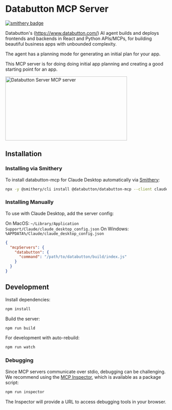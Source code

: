 # Databutton MCP Server

[![smithery badge](https://smithery.ai/badge/@databutton/databutton-mcp)](https://smithery.ai/server/@databutton/databutton-mcp)

Databutton's (<https://www.databutton.com/>) AI agent builds and deploys frontends and backends in React and Python APIs/MCPs, for building beautiful business apps with unbounded complexity.

The agent has a planning mode for generating an initial plan for your app.

This MCP server is for doing doing initial app planning and creating a good starting point for an app.

<a href="https://glama.ai/mcp/servers/wfr9djhfnu">
  <img width="380" height="200" src="https://glama.ai/mcp/servers/wfr9djhfnu/badge" alt="Databutton Server MCP server" />
</a>

## Installation

### Installing via Smithery

To install databutton-mcp for Claude Desktop automatically via [Smithery](https://smithery.ai/server/@databutton/databutton-mcp):

```bash
npx -y @smithery/cli install @databutton/databutton-mcp --client claude
```

### Installing Manually

To use with Claude Desktop, add the server config:

On MacOS: `~/Library/Application Support/Claude/claude_desktop_config.json`
On Windows: `%APPDATA%/Claude/claude_desktop_config.json`

```json
{
  "mcpServers": {
    "databutton": {
      "command": "/path/to/databutton/build/index.js"
    }
  }
}
```

## Development

Install dependencies:

```bash
npm install
```

Build the server:

```bash
npm run build
```

For development with auto-rebuild:

```bash
npm run watch
```

### Debugging

Since MCP servers communicate over stdio, debugging can be challenging. We recommend using the [MCP Inspector](https://github.com/modelcontextprotocol/inspector), which is available as a package script:

```bash
npm run inspector
```

The Inspector will provide a URL to access debugging tools in your browser.
